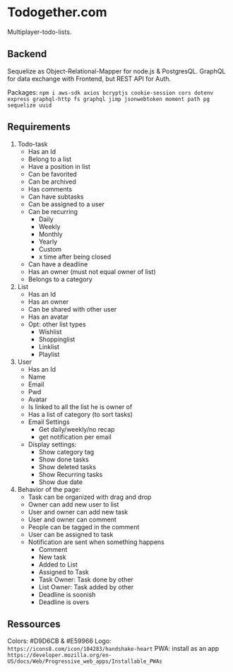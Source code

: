 # Todogether.com

Multiplayer-todo-lists.

## Backend

Sequelize as Object-Relational-Mapper for node.js & PostgresQL.
GraphQL for data exchange with Frontend, but REST API for Auth.

Packages: `npm i aws-sdk axios bcryptjs cookie-session cors dotenv express graphql-http fs graphql jimp jsonwebtoken moment path pg sequelize uuid`

## Requirements

1. Todo-task
   - Has an Id
   - Belong to a list
   - Have a position in list
   - Can be favorited
   - Can be archived
   - Has comments
   - Can have subtasks
   - Can be assigned to a user
   - Can be recurring
     - Daily
     - Weekly
     - Monthly
     - Yearly
     - Custom
     - x time after being closed
   - Can have a deadline
   - Has an owner (must not equal owner of list)
   - Belongs to a category
2. List
   - Has an Id
   - Has an owner
   - Can be shared with other user
   - Has an avatar
   - Opt: other list types
     - Wishlist
     - Shoppinglist
     - Linklist
     - Playlist
3. User
   - Has an Id
   - Name
   - Email
   - Pwd
   - Avatar
   - Is linked to all the list he is owner of
   - Has a list of category (to sort tasks)
   - Email Settings
     - Get daily/weekly/no recap
     - get notification per email
   - Display settings:
     - Show category tag
     - Show done tasks
     - Show deleted tasks
     - Show Recurring tasks
     - Show due date
4. Behavior of the page:
   - Task can be organized with drag and drop
   - Owner can add new user to list
   - User and owner can add new task
   - User and owner can comment
   - People can be tagged in the comment
   - User can be assigned to task
   - Notification are sent when something happens
     - Comment
     - New task
     - Added to List
     - Assigned to Task
     - Task Owner: Task done by other
     - List Owner: Task added by other
     - Deadline is soonish
     - Deadline is overs

     
## Ressources

Colors: #D9D6CB & #E59966
Logo: `https://icons8.com/icon/104283/handshake-heart`
PWA: install as an app `https://developer.mozilla.org/en-US/docs/Web/Progressive_web_apps/Installable_PWAs`
